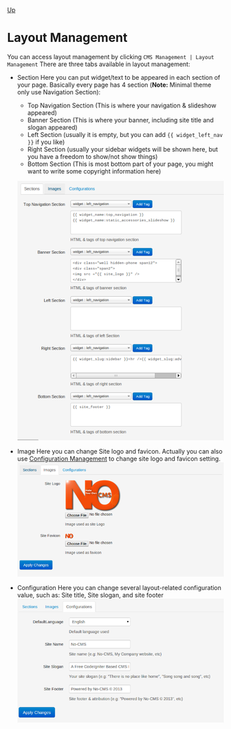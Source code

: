 [Up](../tutorial.md)

Layout Management
=================
You can access layout management by clicking `CMS Management | Layout Management`
There are three tabs available in layout management:

* Section
  Here you can put widget/text to be appeared in each section of your page. Basically every page has 4 section (__Note:__ Minimal theme only use Navigation Section):

  - Top Navigation Section (This is where your navigation & slideshow appeared)
  - Banner Section (This is where your banner, including site title and slogan appeared)
  - Left Section (usually it is empty, but you can add `{{ widget_left_nav }}` if you like)
  - Right Section (usually your sidebar widgets will be shown here, but you have a freedom to show/not show things)
  - Bottom Section (This is most bottom part of your page, you might want to write some copyright information here)

  ![Layout Section](images/user_layout_section.png "Figure 1. Layout Section")

* Image
  Here you can change Site logo and favicon. Actually you can also use [Configuration Management](user_configuration.md) to change site logo and favicon setting.
  ![Image Section](images/user_layout_image.png "Figure 2. Image Section")

* Configuration
  Here you can change several layout-related configuration value, such as: Site title, Site slogan, and site footer
  ![Configuration Section](images/user_layout_configuration.png "Figure 3. Configuration Section")